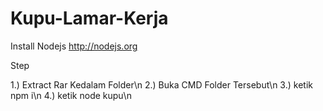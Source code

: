 # Kupu-Lamar-Kerja
Install Nodejs
http://nodejs.org

Step

1.) Extract Rar Kedalam Folder\n
2.) Buka CMD Folder Tersebut\n
3.) ketik npm i\n
4.) ketik node kupu\n
